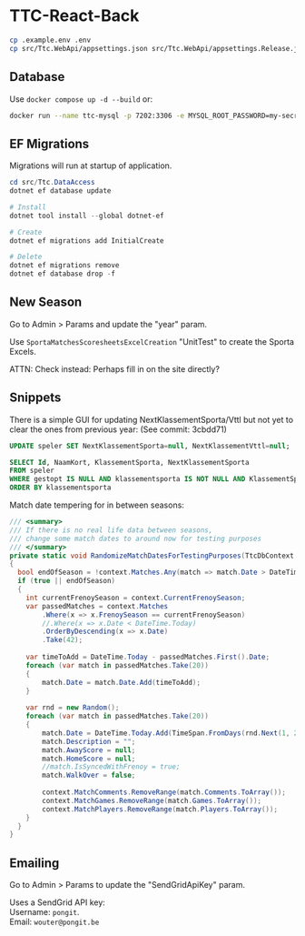 # TTC-React-Back

```sh
cp .example.env .env
cp src/Ttc.WebApi/appsettings.json src/Ttc.WebApi/appsettings.Release.json
```

## Database

Use `docker compose up -d --build` or:

```sh
docker run --name ttc-mysql -p 7202:3306 -e MYSQL_ROOT_PASSWORD=my-secret-pw -d mysql:5.5.60
```


## EF Migrations

Migrations will run at startup of application.

```ps1
cd src/Ttc.DataAccess
dotnet ef database update

# Install
dotnet tool install --global dotnet-ef

# Create
dotnet ef migrations add InitialCreate

# Delete
dotnet ef migrations remove
dotnet ef database drop -f
```


## New Season

Go to Admin > Params and update the "year" param.

Use `SportaMatchesScoresheetsExcelCreation` "UnitTest" to create the Sporta Excels.

ATTN: Check instead: Perhaps fill in on the site directly?

## Snippets

There is a simple GUI for updating NextKlassementSporta/Vttl but not yet to clear the ones from previous year:
(See commit: 3cbdd71)

```sql
UPDATE speler SET NextKlassementSporta=null, NextKlassementVttl=null;

SELECT Id, NaamKort, KlassementSporta, NextKlassementSporta
FROM speler
WHERE gestopt IS NULL AND klassementsporta IS NOT NULL AND KlassementSporta<>'0'
ORDER BY klassementsporta
```

Match date tempering for in between seasons:

```c#
/// <summary>
/// If there is no real life data between seasons,
/// change some match dates to around now for testing purposes
/// </summary>
private static void RandomizeMatchDatesForTestingPurposes(TtcDbContext context)
{
  bool endOfSeason = !context.Matches.Any(match => match.Date > DateTime.Now);
  if (true || endOfSeason)
  {
    int currentFrenoySeason = context.CurrentFrenoySeason;
    var passedMatches = context.Matches
        .Where(x => x.FrenoySeason == currentFrenoySeason)
        //.Where(x => x.Date < DateTime.Today)
        .OrderByDescending(x => x.Date)
        .Take(42);
  
    var timeToAdd = DateTime.Today - passedMatches.First().Date;
    foreach (var match in passedMatches.Take(20))
    {
        match.Date = match.Date.Add(timeToAdd);
    }
  
    var rnd = new Random();
    foreach (var match in passedMatches.Take(20))
    {
        match.Date = DateTime.Today.Add(TimeSpan.FromDays(rnd.Next(1, 20))).AddHours(rnd.Next(10, 20));
        match.Description = "";
        match.AwayScore = null;
        match.HomeScore = null;
        //match.IsSyncedWithFrenoy = true;
        match.WalkOver = false;
  
        context.MatchComments.RemoveRange(match.Comments.ToArray());
        context.MatchGames.RemoveRange(match.Games.ToArray());
        context.MatchPlayers.RemoveRange(match.Players.ToArray());
    }
  }
}
```


## Emailing

Go to Admin > Params to update the "SendGridApiKey" param.

Uses a SendGrid API key:  
Username: `pongit`.  
Email: `wouter@pongit.be`  
